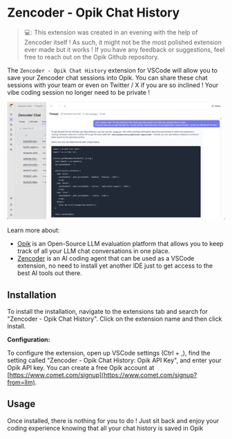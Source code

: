 # Zencoder - Opik Chat History

> 💻: This extension was created in an evening with the help of Zencoder itself ! As such, it might not be the most polished extension ever made but it works ! If you have any feedback or suggestions, feel free to reach out on the Opik Github repository.

The `Zencoder - Opik Chat History` extension for VSCode will allow you to save your Zencoder chat sessions into Opik. You can share these chat sessions with your team or even on Twitter / X if you are so inclined ! Your vibe coding session no longer need to be private !

![Screenshot of Opik dashboard](./readme_image.png)

Learn more about:
- [Opik](https://github.com/comet-ml/opik) is an Open-Source LLM evaluation platform that allows you to keep track of all your LLM chat conversations in one place.
- [Zencoder](https://zencoder.ai/) is an AI coding agent that can be used as a VSCode extension, no need to install yet another IDE just to get access to the best AI tools out there.

## Installation

To install the installation, navigate to the extensions tab and search for "Zencoder - Opik Chat History". Click on the extension name and then click Install.

**Configuration:**

To configure the extension, open up VSCode settings (Ctrl + ,), find the setting called "Zencoder - Opik Chat History: Opik API Key", and enter your Opik API key. You can create a free Opik account at [https://www.comet.com/signup](https://www.comet.com/signup?from=llm).

## Usage

Once installed, there is nothing for you to do ! Just sit back and enjoy your coding experience knowing that all your chat history is saved in Opik